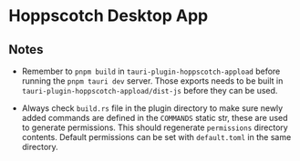 # Hoppscotch Desktop App

## Notes

- Remember to `pnpm build` in `tauri-plugin-hoppscotch-appload` before running the `pnpm tauri dev` server. Those exports needs to be built in `tauri-plugin-hoppscotch-appload/dist-js` before they can be used.

- Always check `build.rs` file in the plugin directory to make sure newly added commands are defined in the `COMMANDS` static str, these are used to generate permissions. This should regenerate `permissions` directory contents. Default permissions can be set with `default.toml` in the same directory.
